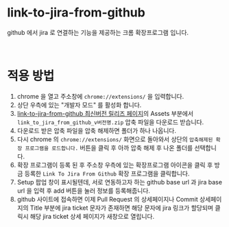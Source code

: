# link-to-jira-from-github

github 에서 jira 로 연결하는 기능을 제공하는 크롬 확장프로그램 입니다.

<br />

# 적용 방법
1. chrome 을 열고 주소창에 `chrome://extensions/` 을 입력합니다.
2. 상단 우측에 있는 "개발자 모드" 를 활성화 합니다.
3. [link-to-jira-from-github 최신버전 릴리즈 페이지](https://github.com/wisdomstar94/link-to-jira-from-github/releases/latest)의 Assets 부분에서 `link_to_jira_from_github_v버전명.zip` 압축 파일을 다운로드 받습니다.
4. 다운로드 받은 압축 파일을 압축 해제하면 폴더가 하나 나옵니다.
5. 다시 chrome 의 `chrome://extensions/` 화면으로 돌아와서 상단의 `압축해제된 확장 프로그램을 로드합니다.` 버튼을 클릭 후 아까 압축 해제 후 나온 폴더를 선택합니다.
6. 확장 프로그램이 등록 된 후 주소창 우측에 있는 확장프로그램 아이콘을 클릭 후 방금 등록한 `Link To Jira From Github` 확장 프로그램을 클릭합니다.
7. Setup 팝업 창이 표시될텐데, 서로 연동하고자 하는 github base url 과 jira base url 을 입력 후 add 버튼을 눌러 정보를 등록해줍니다.
8. github 사이트에 접속하면 이제 Pull Request 의 상세페이지나 Commit 상세페이지의 Title 부분에 jira ticket 문자가 존재하면 해당 문자에 jira 링크가 할당되며 클릭시 해당 jira ticket 상세 페이지가 새창으로 열립니다.